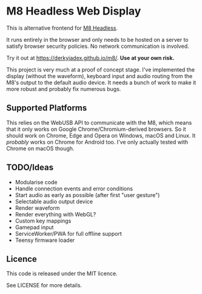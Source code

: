 # M8 Headless Web Display

This is alternative frontend for [M8 Headless](https://github.com/DirtyWave/M8HeadlessFirmware).

It runs entirely in the browser and only needs to be hosted on a server to satisfy browser security policies. No network communication is involved.

Try it out at https://derkyjadex.github.io/m8/. **Use at your own risk.**

This project is very much at a proof of concept stage. I've implemented the display (without the waveform), keyboard input and audio routing from the M8's output to the default audio device. It needs a bunch of work to make it more robust and probably fix numerous bugs.

## Supported Platforms

This relies on the WebUSB API to communicate with the M8, which means that it only works on Google Chrome/Chromium-derived browsers. So it should work on Chrome, Edge and Opera on Windows, macOS and Linux. It *probably* works on Chrome for Android too. I've only actually tested with Chrome on macOS though.

## TODO/Ideas

- Modularise code
- Handle connection events and error conditions
- Start audio as early as possible (after first "user gesture")
- Selectable audio output device
- Render waveform
- Render everything with WebGL?
- Custom key mappings
- Gamepad input
- ServiceWorker/PWA for full offline support
- Teensy firmware loader

## Licence

This code is released under the MIT licence.

See LICENSE for more details.
